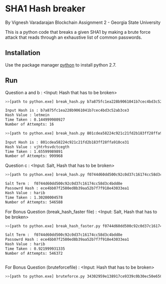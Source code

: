 # SHA1 Hash breaker
By Vignesh Varadarajan
Blockchain Assignment 2 - Georgia State University

This is a python code that breaks a given SHA1 by making a brute force attack that reads through an exhaustive list of common passwords.

## Installation

Use the package manager [python](https://www.python.org/downloads/) to install python 2.7.

## Run

Question a and b : 
<Input: Hash that has to be broken>
```bash
>>[path to python.exe] break_hash.py b7a875fc1ea228b9061041b7cec4bd3c52ab3ce3

Input Hash is : b7a875fc1ea228b9061041b7cec4bd3c52ab3ce3
Hash Value : letmein
Time Taken : 0.144999980927
Number of Attempts: 16

>>[path to python.exe] break_hash.py 801cdea58224c921c21fd2b183ff28ffa910ce31

Input Hash is : 801cdea58224c921c21fd2b183ff28ffa910ce31
Hash Value : vjhtrhsvdctcegth
Time Taken : 1.65599989891
Number of Attempts: 999968


```

Question c :
<Input: Salt, Hash that has to be broken>

```bash
>>[path to python.exe] break_hash.py f0744d60dd500c92c0d37c16174cc58d3c4bdd8e ece4bb07f2580ed8b39aa52b7f7f918e43033ea1

Salt Term :  f0744d60dd500c92c0d37c16174cc58d3c4bdd8e
Passowrd Hash : ece4bb07f2580ed8b39aa52b7f7f918e43033ea1
Hash Value : harib
Time Taken : 1.30200004578
Number of Attempts: 546588


```

For Bonus Question (break_hash_faster file) :
<Input: Salt, Hash that has to be broken>

```bash
>>[path to python.exe] break_hash_faster.py f0744d60dd500c92c0d37c16174cc58d3c4bdd8e ece4bb07f2580ed8b39aa52b7f7f918e43033ea1

Salt Term :  f0744d60dd500c92c0d37c16174cc58d3c4bdd8e
Passowrd Hash : ece4bb07f2580ed8b39aa52b7f7f918e43033ea1
Hash Value : harib
Time Taken : 0.921999931335
Number of Attempts: 546372



```

For Bonus Question (bruteforcefile) :
<Input: Hash that has to be broken>

```bash
>>[path to python.exe] bruteforce.py 34302959e138917ce9339c0b30ec50e650ce6b40 


```

